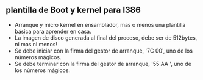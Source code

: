 ## plantilla de Boot y kernel para I386

- Arranque y micro kernel en ensamblador, mas o menos una plantilla básica para aprender en casa.
- La imagen de disco generada al final del proceso, debe ser de 512bytes, ni mas ni menos! 
- Se debe iniciar con la firma del gestor de arranque, '7C 00', uno de los números mágicos. 
- Se debe terminar con la firma del gestor de arranque, '55 AA ', uno de los números mágicos.
